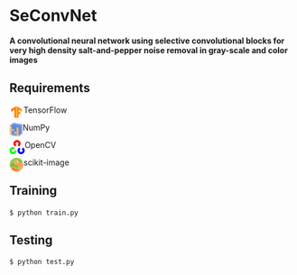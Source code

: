 # SeConvNet
 
**A convolutional neural network using selective convolutional blocks for very high density salt-and-pepper noise removal in gray-scale and color images**

## Requirements
TensorFlow <img align="left" height="25" src="figs/tf.png">

NumPy <img align="left" height="25" src="figs/numpy.jpg">

OpenCV <img align="left" height="25" src="figs/OpenCV.png">

scikit-image <img align="left" height="25" src="figs/scikit-image.png">

<!---Matplotlib <img align="left" height="25" src="figs/matplotlib.png"> --->

## Training

```
$ python train.py
```

<!---## Pre-trained model --->



## Testing

```
$ python test.py
```

<!---## This repository contains the python codes for the implementation of the paper "[A very fast and efficient multistage selective convolution filter for removal of salt and pepper noise](https://doi.org/10.1007/s12652-022-03747-7)".

Citation
Rafiee, A.A., Farhang, M. A very fast and efficient multistage selective convolution filter for removal of salt and pepper noise. *J Ambient Intell Human Comput* (2022). https://doi.org/10.1007/s12652-022-03747-7

[Download citation](https://citation-needed.springer.com/v2/references/10.1007/s12652-022-03747-7?format=refman&flavour=citation)


### DOI
https://doi.org/10.1007/s12652-022-03747-7

## Abstract
In this paper we propose a multistage selective convolution filter (MSCF) for fast and efficient removal of salt-and-pepper noise (SPN) in digital images. By avoiding the use of order statistics or other computationally expensive procedures, the proposed denoising algorithm is efficiently implemented using convolution blocks, thereby a significant reduction in computation time is achieved. Moreover, in each stage of the proposed structure, a weighted mean filter of an appropriate kernel size is employed to selectively restore a set of noisy pixels qualified by a reliability criterion to improve the performance. The simulation results show that the proposed method denoises much faster than all its competent counterparts, while it achieves a significant performance in both quantitative criteria and visual effects. While noise removal by traditional methods such as AMF takes about 1.092 s and by fast state-of-the-art methods such as NAHAT takes about 0.065 s on each image of the BSDS500 dataset on average, the proposed method dramatically reduces the execution time to 0.005 s. --->
